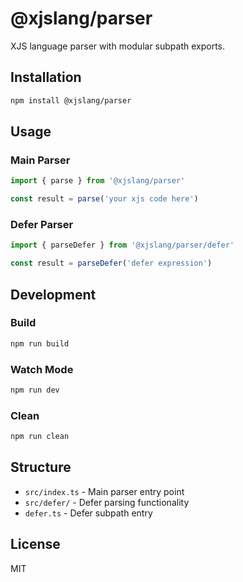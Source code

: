 # @xjslang/parser

XJS language parser with modular subpath exports.

## Installation

```bash
npm install @xjslang/parser
```

## Usage

### Main Parser

```js
import { parse } from '@xjslang/parser'

const result = parse('your xjs code here')
```

### Defer Parser

```js
import { parseDefer } from '@xjslang/parser/defer'

const result = parseDefer('defer expression')
```

## Development

### Build

```bash
npm run build
```

### Watch Mode

```bash
npm run dev
```

### Clean

```bash
npm run clean
```

## Structure

- `src/index.ts` - Main parser entry point
- `src/defer/` - Defer parsing functionality
- `defer.ts` - Defer subpath entry

## License

MIT
